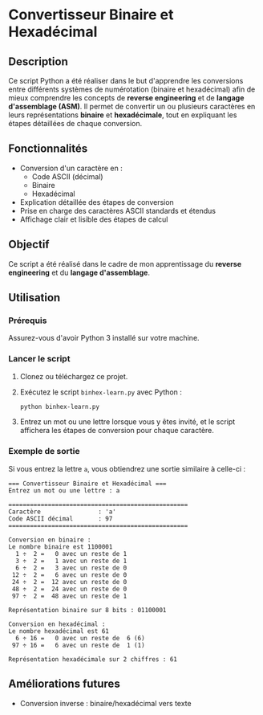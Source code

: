 # Convertisseur Binaire et Hexadécimal

## Description

Ce script Python a été réaliser dans le but d'apprendre les conversions entre différents systèmes de numérotation (binaire et hexadécimal) afin de mieux comprendre les concepts de **reverse engineering** et de **langage d'assemblage (ASM)**. Il permet de convertir un ou plusieurs caractères en leurs représentations **binaire** et **hexadécimale**, tout en expliquant les étapes détaillées de chaque conversion.

## Fonctionnalités

- Conversion d'un caractère en :
  - Code ASCII (décimal)
  - Binaire
  - Hexadécimal
- Explication détaillée des étapes de conversion
- Prise en charge des caractères ASCII standards et étendus
- Affichage clair et lisible des étapes de calcul

## Objectif

Ce script a été réalisé dans le cadre de mon apprentissage du **reverse engineering** et du **langage d'assemblage**.

## Utilisation

### Prérequis

Assurez-vous d'avoir Python 3 installé sur votre machine.

### Lancer le script

1. Clonez ou téléchargez ce projet.
2. Exécutez le script `binhex-learn.py` avec Python :

   ```bash
   python binhex-learn.py
   ```

3. Entrez un mot ou une lettre lorsque vous y êtes invité, et le script affichera les étapes de conversion pour chaque caractère.

### Exemple de sortie

Si vous entrez la lettre `a`, vous obtiendrez une sortie similaire à celle-ci :

```
=== Convertisseur Binaire et Hexadécimal ===
Entrez un mot ou une lettre : a

==================================================
Caractère                : 'a'
Code ASCII décimal       : 97
==================================================

Conversion en binaire :
Le nombre binaire est 1100001
  1 ÷  2 =   0 avec un reste de 1
  3 ÷  2 =   1 avec un reste de 1
  6 ÷  2 =   3 avec un reste de 0
 12 ÷  2 =   6 avec un reste de 0
 24 ÷  2 =  12 avec un reste de 0
 48 ÷  2 =  24 avec un reste de 0
 97 ÷  2 =  48 avec un reste de 1

Représentation binaire sur 8 bits : 01100001

Conversion en hexadécimal :
Le nombre hexadécimal est 61
  6 ÷ 16 =   0 avec un reste de  6 (6)
 97 ÷ 16 =   6 avec un reste de  1 (1)

Représentation hexadécimale sur 2 chiffres : 61
```

## Améliorations futures

- Conversion inverse : binaire/hexadécimal vers texte

